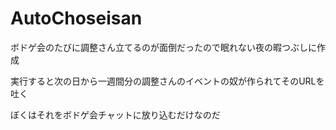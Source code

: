 # AutoChoseisan
ボドゲ会のたびに調整さん立てるのが面倒だったので眠れない夜の暇つぶしに作成

実行すると次の日から一週間分の調整さんのイベントの奴が作られてそのURLを吐く

ぼくはそれをボドゲ会チャットに放り込むだけなのだ
